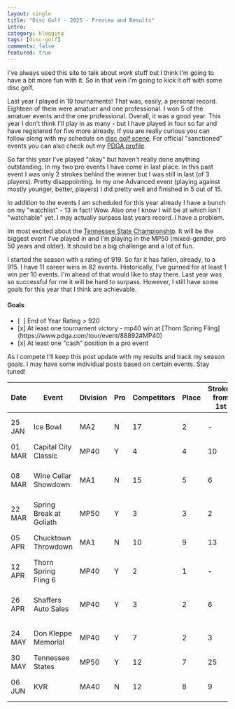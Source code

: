 ```yaml
---
layout: single
title: "Disc Golf - 2025 - Preview and Results"
intro:
category: blogging
tags: [disc-golf]
comments: false
featured: true
---
```

I've always used this site to talk about _work_ stuff but I think I'm going to have a bit more fun with it.  So in that vein I'm going to kick it off with some disc golf.

Last year I played in 19 tournaments!  That was, easily, a personal record.  Eighteen of them were amatuer and one professional.  I won 5 of the amatuer events and the one professional.  Overall, it was a good year.  This year I don't think I'll play in as many - but I have played in four so far and have registered for five more already. If you are really curious you can follow along with my schedule on [disc golf scene](https://www.discgolfscene.com/profile/20634).  For official "sanctioned" events you can also check out my [PDGA profile](https://www.pdga.com/player/96685).

So far this year I've played "okay" but haven't really done anything outstanding.  In my two pro events I have come in last place.  In this past event I was only 2 strokes behind the winner but I was still in last (of 3 players).  Pretty disappointing.  In my one Advanced event (playing against mostly younger, better, players) I did pretty well and finished in 5 out of 15.

In addition to the events I am scheduled for this year already I have a bunch on my "watchlist" - 13 in fact!  Wow.  Also one I know I will be at which isn't "watchable" yet.  I may actually surpass last years record.  I have a problem.

Im most excited about the [Tennessee State Championship](https://www.pdga.com/tour/event/86667).  It will be the biggest event I've played in and I'm playing in the MP50 (mixed-gender, pro 50 years and older).  It should be a big challenge and a lot of fun.

I started the season with a rating of 919.  So far it has fallen, already, to a 915.  I have 11 career wins in 82 events.  Historically, I've gunned for at least 1 win per 10 events.  I'm ahead of that would like to stay there.  Last year was so successful for me it will be hard to surpass.  However, I still have some goals for this year that I think are achievable.

<div class="notice--info"><h4>Goals</h4>
<ul>
<li>[&nbsp;&nbsp;] End of Year Rating &gt; 920</li>
<li>[x] At least one tournament victory - mp40 win at [Thorn Spring Fling](https://www.pdga.com/tour/event/88892#MP40)</li>
<li>[x] At least one "cash" position in a pro event</li>
</ul>
</div>

As I compete I'll keep this post update with my results and track my season goals.  I may have some individual posts based on certain events.  Stay tuned!
<!---
Event,Division,Pro,Competitors,Place,Strokes from 1st,Notes
Ice Bowl,MA2,N,17,2,-,lost in playoff
Capital City Classic,MP40,Y,4,4,10,ass whipping
Wine Cellar Showdown,MA1,N,15,5,6,only one round; ass whipping
Spring Break at Goliath,MP50,Y,3,3,2,good second round
--->

| Date | Event                   | Division | Pro | Competitors | Place | Strokes from 1st | Notes                        |
|------|-------------------------|----------|-----|-------------|-------|------------------|------------------------------|
| 25 JAN | Ice Bowl                | MA2      | N   | 17          | 2     | -                | tied; lost in playoff              |
| 01 MAR | Capital City Classic    | MP40     | Y   | 4           | 4     | 10               | ass whipping                 |
| 08 MAR | Wine Cellar Showdown    | MA1      | N   | 15          | 5     | 6                | only one round; ass whipping |
| 22 MAR | Spring Break at Goliath | MP50     | Y   | 3           | 3     | 2                | good second round            |
| 05 APR | Chucktown Throwdown     | MA1      | N   | 10          | 9     | 13               | below my standard |
| 12 APR | Thorn Spring Fling 6    | MP40     | Y   | 2           | 1     | -                | I won.   |
| 26 APR | Shaffers Auto Sales     | MP40     | Y   | 3           | 2     | 6                | The guy who won was just _better_. |
| 24 MAY | Don Kleppe Memorial     | MP40     | Y   | 7           | 2     | 3                | I played really well |
| 30 MAY | Tennessee States        | MP50     | Y   | 12          | 7     | 25                | Such a collapse |
| 06 JUN | KVR                     | MA40     | N   | 12          | 8     | 9                | Weird event for me.   |
